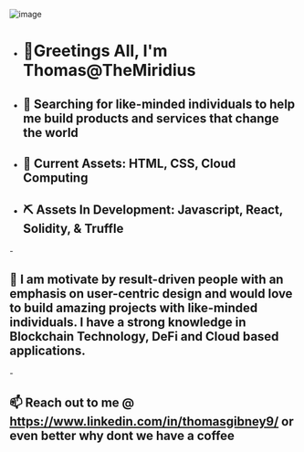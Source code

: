  <img>![image](https://user-images.githubusercontent.com/83398536/121472219-3b63ac80-ca04-11eb-8d65-23419839bc96.png)</img>

- <h1>👋Greetings All, I'm Thomas@TheMiridius</h1>
- <h2>👀 Searching for like-minded individuals to help me build products and services that change the world</h2>
- <h2>🌱 Current Assets: HTML, CSS, Cloud Computing <h2>
- <h2>⛏  Assets In Development: Javascript, React, Solidity, & Truffle</h2>
-<h2>💞️ I am motivate by result-driven people with an emphasis on user-centric design and would love to build amazing projects with like-minded individuals. I have a strong knowledge in Blockchain Technology, DeFi and Cloud based applications.</h2>
-<h2>📫 Reach out to me @ **https://www.linkedin.com/in/thomasgibney9/** or even better why dont we have a coffee</h2>

<!---
TheMiridius/TheMiridius is a ✨ special ✨ repository because its `README.md` (this file) appears on your GitHub profile.
You can click the Preview link to take a look at your changes.
--->

